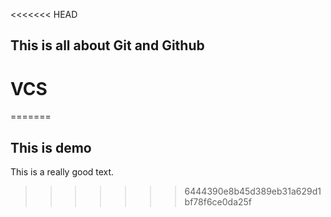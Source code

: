 <<<<<<< HEAD
## This is all about Git and Github

# VCS
=======
## This is demo

This is a really good text.
>>>>>>> 6444390e8b45d389eb31a629d1bf78f6ce0da25f
